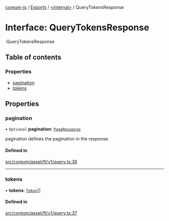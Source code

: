 [coreum-js](../README.md) / [Exports](../modules.md) / [<internal\>](../modules/internal_.md) / QueryTokensResponse

# Interface: QueryTokensResponse

[<internal>](../modules/internal_.md).QueryTokensResponse

## Table of contents

### Properties

- [pagination](internal_.QueryTokensResponse.md#pagination)
- [tokens](internal_.QueryTokensResponse.md#tokens)

## Properties

### pagination

• `Optional` **pagination**: [`PageResponse`](../modules/internal_.md#pageresponse-3)

pagination defines the pagination in the response.

#### Defined in

[src/coreum/asset/ft/v1/query.ts:36](https://github.com/PyramydLabs/coreum-js/blob/987bc3b/src/coreum/asset/ft/v1/query.ts#L36)

___

### tokens

• **tokens**: [`Token`](../modules/internal_.md#token)[]

#### Defined in

[src/coreum/asset/ft/v1/query.ts:37](https://github.com/PyramydLabs/coreum-js/blob/987bc3b/src/coreum/asset/ft/v1/query.ts#L37)
